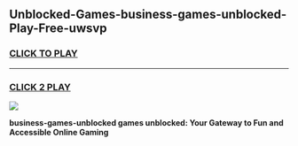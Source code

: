 
## Unblocked-Games-business-games-unblocked-Play-Free-uwsvp
<h3>
<a href="https://premium76.site?title=business-games-unblocked&ref=18A1">CLICK TO PLAY</a></h3>
<hr>

<h3>
<a href="https://premium76.site?title=business-games-unblocked&ref=18A1">CLICK 2 PLAY</a>
  
</h3>

<a href="https://premium76.site?title=business-games-unblocked&ref=18A1"><img src="https://clearcache.store/games.png"></a>


**business-games-unblocked games unblocked: Your Gateway to Fun and Accessible Online Gaming**
